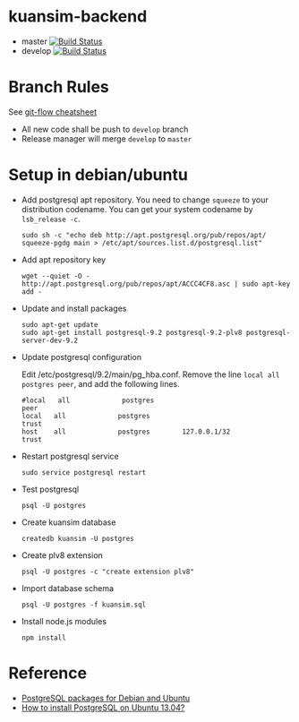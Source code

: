 # kuansim-backend
*   master [![Build Status](https://travis-ci.org/g0v/kuansim-backend.png?branch=master)](https://travis-ci.org/g0v/kuansim-backend)
*   develop [![Build Status](https://travis-ci.org/g0v/kuansim-backend.png?branch=develop)](https://travis-ci.org/g0v/kuansim-backend)

# Branch Rules
See [git-flow cheatsheet](http://danielkummer.github.io/git-flow-cheatsheet/)

*   All new code shall be push to `develop` branch
*   Release manager will merge `develop` to `master`

# Setup in debian/ubuntu
*   Add postgresql apt repository. You need to change `squeeze` to your distribution codename. You can get your system codename by `lsb_release -c`.

        sudo sh -c "echo deb http://apt.postgresql.org/pub/repos/apt/ squeeze-pgdg main > /etc/apt/sources.list.d/postgresql.list"

*   Add apt repository key

        wget --quiet -O - http://apt.postgresql.org/pub/repos/apt/ACCC4CF8.asc | sudo apt-key add -

*   Update and install packages

        sudo apt-get update
        sudo apt-get install postgresql-9.2 postgresql-9.2-plv8 postgresql-server-dev-9.2

*   Update postgresql configuration

    Edit /etc/postgresql/9.2/main/pg_hba.conf. Remove the line `local all postgres peer`, and add the following lines.

        #local   all             postgres                                peer
        local   all             postgres                                trust
        host    all             postgres        127.0.0.1/32            trust

*   Restart postgresql service

        sudo service postgresql restart

*   Test postgresql

        psql -U postgres

*   Create kuansim database

        createdb kuansim -U postgres

*   Create plv8 extension

        psql -U postgres -c "create extension plv8"

*   Import database schema

        psql -U postgres -f kuansim.sql

*   Install node.js modules

        npm install

# Reference
*   [PostgreSQL packages for Debian and Ubuntu](https://wiki.postgresql.org/wiki/Apt)
*   [How to install PostgreSQL on Ubuntu 13.04?](http://askubuntu.com/questions/287786/how-to-install-postgresql-on-ubuntu-13-04)
